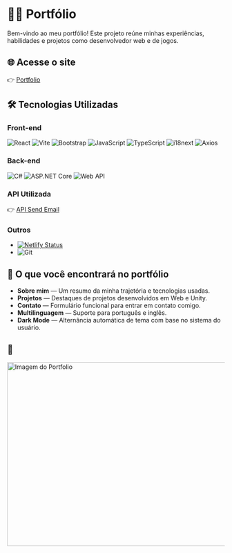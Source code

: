 # 👨‍💻 Portfólio

Bem-vindo ao meu portfólio! Este projeto reúne minhas experiências, habilidades e projetos como desenvolvedor web e de jogos.

## 🌐 Acesse o site

👉 [Portfolio](https://portfolio-felipecosta.netlify.app/)

## 🛠️ Tecnologias Utilizadas

### Front-end
![React](https://img.shields.io/badge/React-20232A?style=for-the-badge&logo=react&logoColor=61DAFB)
![Vite](https://img.shields.io/badge/Vite-646CFF?style=for-the-badge&logo=vite&logoColor=white)
![Bootstrap](https://img.shields.io/badge/Bootstrap-563D7C?style=for-the-badge&logo=bootstrap&logoColor=white)
![JavaScript](https://img.shields.io/badge/JavaScript-F7DF1E?style=for-the-badge&logo=javascript&logoColor=black)
![TypeScript](https://img.shields.io/badge/TypeScript-3178C6?style=for-the-badge&logo=typescript&logoColor=white)
![i18next](https://img.shields.io/badge/i18next-26A69A?style=for-the-badge&logo=i18next&logoColor=white)
![Axios](https://img.shields.io/badge/Axios-5A29E4?style=for-the-badge&logo=axios&logoColor=white)

### Back-end
![C#](https://img.shields.io/badge/C%23-239120?style=for-the-badge&logo=c-sharp&logoColor=white)
![ASP.NET Core](https://img.shields.io/badge/ASP.NET_Core-512BD4?style=for-the-badge&logo=dotnet&logoColor=white)
![Web API](https://img.shields.io/badge/Web_API-5C2D91?style=for-the-badge&logo=.net&logoColor=white)

### API Utilizada

👉 [API Send Email](https://github.com/FelipeCostaq/SendEmailApi/)

### Outros
- [![Netlify Status](https://api.netlify.com/api/v1/badges/545ef98f-59cf-486d-b332-0951d05f81f4/deploy-status)](https://portfolio-felipecosta.netlify.app/)
- ![Git](https://img.shields.io/badge/versionamento-Git-%23F05033?logo=git&logoColor=white)

## 💼 O que você encontrará no portfólio

- **Sobre mim** — Um resumo da minha trajetória e tecnologias usadas.
- **Projetos** — Destaques de projetos desenvolvidos em Web e Unity.
- **Contato** — Formulário funcional para entrar em contato comigo.
- **Multilinguagem** — Suporte para português e inglês.
- **Dark Mode** — Alternância automática de tema com base no sistema do usuário.

## 📸 

<a href="https://portfolio-felipecosta.netlify.app/">
  <img height="425" width="800" src="" alt="Imagem do Portfolio">
<a/>


